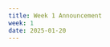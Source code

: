 ```yaml
---
title: Week 1 Announcement
week: 1
date: 2025-01-20
---
```


<!--1. We look forward to seeing you in lecture on Thursday!
2. Sections start **this Thursday 8/29 and Friday 8/30**. Join us for a review of SQL, and meet some study partners!
    1. Sections times/locations can be views on the [calendar](calendar)-->
